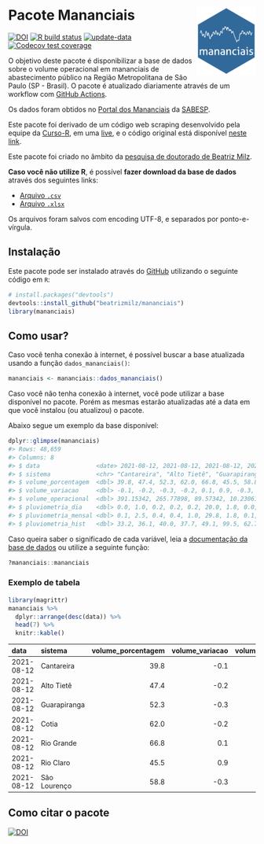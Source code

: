 
<!-- README.md is generated from README.Rmd. Please edit that file -->

# Pacote Mananciais <img src="man/figures/hexlogo.png" align="right" width = "120px"/>

<!-- badges: start -->

[![DOI](https://zenodo.org/badge/DOI/10.5281/zenodo.4733056.svg)](https://doi.org/10.5281/zenodo.4733056)
[![R build
status](https://github.com/beatrizmilz/mananciais/workflows/R-CMD-check/badge.svg)](https://github.com/beatrizmilz/mananciais/actions)
[![update-data](https://github.com/beatrizmilz/mananciais/actions/workflows/2-update_data.yaml/badge.svg)](https://github.com/beatrizmilz/mananciais/actions/workflows/2-update_data.yaml)
[![Codecov test
coverage](https://codecov.io/gh/beatrizmilz/mananciais/branch/master/graph/badge.svg)](https://codecov.io/gh/beatrizmilz/mananciais?branch=master)
<!-- badges: end -->

O objetivo deste pacote é disponibilizar a base de dados sobre o volume
operacional em mananciais de abastecimento público na Região
Metropolitana de São Paulo (SP - Brasil). O pacote é atualizado
diariamente através de um workflow com [GitHub
Actions](https://github.com/beatrizmilz/mananciais/actions).

Os dados foram obtidos no [Portal dos
Mananciais](http://mananciais.sabesp.com.br/Situacao) da
[SABESP](http://site.sabesp.com.br/site/Default.aspx).

Este pacote foi derivado de um código web scraping desenvolvido pela
equipe da [Curso-R](https://www.curso-r.com/), em uma
[live](https://youtu.be/jvZIxrMmOcQ), e o código original está
disponível [neste
link](https://github.com/curso-r/lives/blob/master/drafts/20200730_scraper_sabesp.R).

Este pacote foi criado no âmbito da [pesquisa de doutorado de Beatriz
Milz](https://beatrizmilz.github.io/tese/).

**Caso você não utilize R**, é possível **fazer download da base de
dados** através dos seguintes links:

  - [Arquivo
    `.csv`](https://github.com/beatrizmilz/mananciais/raw/master/inst/extdata/mananciais.csv)
  - [Arquivo
    `.xlsx`](https://github.com/beatrizmilz/mananciais/blob/master/inst/extdata/mananciais.xlsx?raw=true)

Os arquivos foram salvos com encoding UTF-8, e separados por
ponto-e-vírgula.

## Instalação

Este pacote pode ser instalado através do [GitHub](https://github.com/)
utilizando o seguinte código em `R`:

``` r
# install.packages("devtools")
devtools::install_github("beatrizmilz/mananciais")
library(mananciais)
```

## Como usar?

Caso você tenha conexão à internet, é possível buscar a base atualizada
usando a função `dados_mananciais()`:

``` r
mananciais <- mananciais::dados_mananciais() 
```

Caso você não tenha conexão à internet, você pode utilizar a base
disponível no pacote. Porém as mesmas estarão atualizadas até a data em
que você instalou (ou atualizou) o pacote.

Abaixo segue um exemplo da base disponível:

``` r
dplyr::glimpse(mananciais)
#> Rows: 48,659
#> Columns: 8
#> $ data                <date> 2021-08-12, 2021-08-12, 2021-08-12, 2021-08-12, 2…
#> $ sistema             <chr> "Cantareira", "Alto Tietê", "Guarapiranga", "Cotia…
#> $ volume_porcentagem  <dbl> 39.8, 47.4, 52.3, 62.0, 66.8, 45.5, 58.8, 39.9, 47…
#> $ volume_variacao     <dbl> -0.1, -0.2, -0.3, -0.2, 0.1, 0.9, -0.3, -0.2, -0.2…
#> $ volume_operacional  <dbl> 391.15342, 265.77898, 89.57342, 10.23061, 74.94474…
#> $ pluviometria_dia    <dbl> 0.0, 1.0, 0.2, 0.2, 0.2, 20.0, 1.8, 0.0, 0.1, 0.0,…
#> $ pluviometria_mensal <dbl> 0.1, 2.5, 0.4, 0.4, 1.0, 29.8, 1.8, 0.1, 1.5, 0.2,…
#> $ pluviometria_hist   <dbl> 33.2, 36.1, 40.0, 37.7, 49.1, 99.5, 62.7, 33.2, 36…
```

Caso queira saber o significado de cada variável, leia a [documentação
da base de
dados](https://beatrizmilz.github.io/mananciais/reference/mananciais.html)
ou utilize a seguinte função:

``` r
?mananciais::mananciais
```

### Exemplo de tabela

``` r
library(magrittr)
mananciais %>% 
  dplyr::arrange(desc(data)) %>% 
  head(7) %>%
  knitr::kable()
```

| data       | sistema      | volume\_porcentagem | volume\_variacao | volume\_operacional | pluviometria\_dia | pluviometria\_mensal | pluviometria\_hist |
| :--------- | :----------- | ------------------: | ---------------: | ------------------: | ----------------: | -------------------: | -----------------: |
| 2021-08-12 | Cantareira   |                39.8 |            \-0.1 |           391.15342 |               0.0 |                  0.1 |               33.2 |
| 2021-08-12 | Alto Tietê   |                47.4 |            \-0.2 |           265.77898 |               1.0 |                  2.5 |               36.1 |
| 2021-08-12 | Guarapiranga |                52.3 |            \-0.3 |            89.57342 |               0.2 |                  0.4 |               40.0 |
| 2021-08-12 | Cotia        |                62.0 |            \-0.2 |            10.23061 |               0.2 |                  0.4 |               37.7 |
| 2021-08-12 | Rio Grande   |                66.8 |              0.1 |            74.94474 |               0.2 |                  1.0 |               49.1 |
| 2021-08-12 | Rio Claro    |                45.5 |              0.9 |             6.22201 |              20.0 |                 29.8 |               99.5 |
| 2021-08-12 | São Lourenço |                58.8 |            \-0.3 |            52.25726 |               1.8 |                  1.8 |               62.7 |

## Como citar o pacote

[![DOI](https://zenodo.org/badge/DOI/10.5281/zenodo.4733056.svg)](https://doi.org/10.5281/zenodo.4733056)
